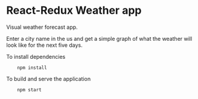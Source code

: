 # React-Redux Weather app

Visual weather forecast app.

Enter a city name in the us and get a simple graph of what the weather will look like for the next five days.

To install dependencies
```
    npm install
```
To build and serve the application
```
    npm start
```

